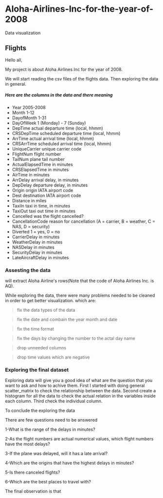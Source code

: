 # Aloha-Airlines-Inc-for-the-year-of-2008
Data visualization 
<h2>Flights</h2>

<h7>Hello all,

My project is about Aloha Airlines Inc for the year of 2008.

We will start reading the csv files of the flights data. Then 
exploring the data in general.
</h7>

<h5>Here are the columns in the data and there meaning</h5>
<ul>
<li>Year	2005-2008</li>
<li>Month	1-12</li>
<li>DayofMonth	1-31</li>
<li>DayOfWeek	1 (Monday) - 7 (Sunday)</li>
<li>DepTime	actual departure time (local, hhmm)</li>
<li>CRSDepTime	scheduled departure time (local, hhmm)</li>
<li>ArrTime	actual arrival time (local, hhmm)</li>
<li>CRSArrTime	scheduled arrival time (local, hhmm)</li>
<li>UniqueCarrier	unique carrier code</li>

<li>FlightNum	flight number</li>
<li>TailNum	plane tail number</li>
<li>ActualElapsedTime	in minutes</li>
<li>CRSElapsedTime	in minutes</li>
<li>AirTime	in minutes</li>
<li>ArrDelay	arrival delay, in minutes</li>
<li>DepDelay	departure delay, in minutes</li>
<li>Origin	origin IATA airport code</li>

<li>Dest	destination IATA airport code</li>
<li>Distance	in miles</li>
<li>TaxiIn	taxi in time, in minutes</li>
<li>TaxiOut	taxi out time in minutes</li>
<li>Cancelled	was the flight cancelled?</li>
<li>CancellationCode	reason for cancellation (A = carrier, B = weather, C = NAS, D = security)</li>
<li>Diverted	1 = yes, 0 = no</li>
<li>CarrierDelay	in minutes</li>
<li>WeatherDelay	in minutes</li>
<li>NASDelay	in minutes</li>
<li>SecurityDelay	in minutes</li>
<li>LateAircraftDelay	in minutes</li>
</ul>

<h3>Assesting the data</h3>

<h7>
will extract Aloha Airline's rows(Note that the code of Aloha Airlines Inc. is AQ).

While exploring the data, there were many problems needed to be cleaned in order to get better visualization.
which are:</h7>

>fix the data types of the data

>fix the date and combain the year month and date

>fix the time format

>fix the days by changing the number to the actal day name

>drop unneeded columns

>drop time values which are negative

<h3>Exploring the final dataset</h3>

<h7>
Exploring data will give you a good idea of what are the question that you want to ask and how to achive them.
First I started with doing general scatter_matrix to check the relationship between the data.
Second create a histogram for all the data to check the actual relation in the variables inside each column.
Third check the individual column.
    
To conclude the exploring the data

There are few questions need to be answered

1-What is the range of the delays in minutes? 

2-As the flight numbers are actual numerical values, which flight numbers have the most delays?

3-If the plane was delayed, will it has a late arrival?

4-Which are the origins that have the highest delays in minutes?

5-Is there canceled flights?

6-Which are the best places to travel with?
</h7>

<h7>
The final observation is that

</h7>
